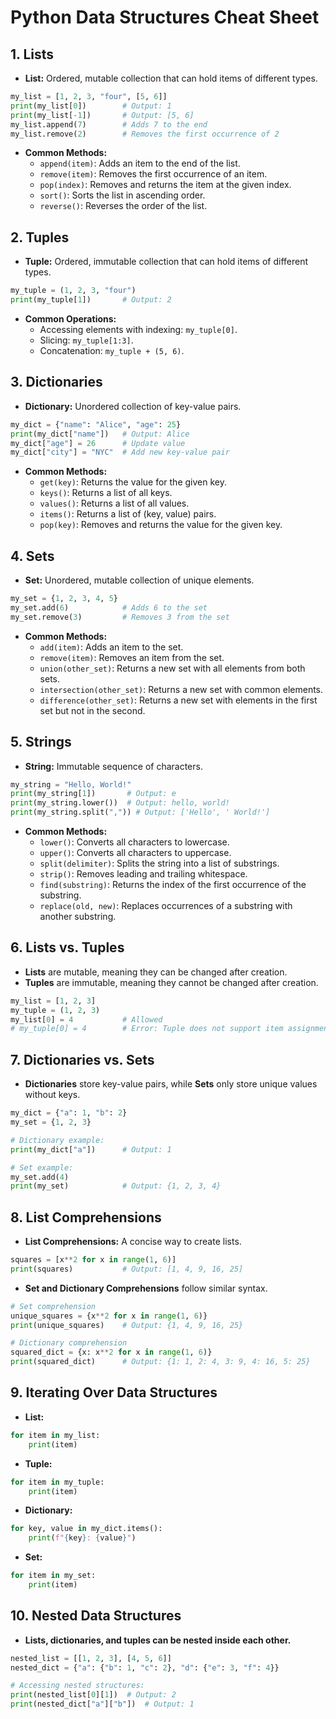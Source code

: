 
# Python Data Structures Cheat Sheet

## 1. **Lists**
- **List:** Ordered, mutable collection that can hold items of different types.

```python
my_list = [1, 2, 3, "four", [5, 6]]
print(my_list[0])        # Output: 1
print(my_list[-1])       # Output: [5, 6]
my_list.append(7)        # Adds 7 to the end
my_list.remove(2)        # Removes the first occurrence of 2
```

- **Common Methods:**
  - `append(item)`: Adds an item to the end of the list.
  - `remove(item)`: Removes the first occurrence of an item.
  - `pop(index)`: Removes and returns the item at the given index.
  - `sort()`: Sorts the list in ascending order.
  - `reverse()`: Reverses the order of the list.

## 2. **Tuples**
- **Tuple:** Ordered, immutable collection that can hold items of different types.

```python
my_tuple = (1, 2, 3, "four")
print(my_tuple[1])       # Output: 2
```

- **Common Operations:**
  - Accessing elements with indexing: `my_tuple[0]`.
  - Slicing: `my_tuple[1:3]`.
  - Concatenation: `my_tuple + (5, 6)`.

## 3. **Dictionaries**
- **Dictionary:** Unordered collection of key-value pairs.

```python
my_dict = {"name": "Alice", "age": 25}
print(my_dict["name"])   # Output: Alice
my_dict["age"] = 26      # Update value
my_dict["city"] = "NYC"  # Add new key-value pair
```

- **Common Methods:**
  - `get(key)`: Returns the value for the given key.
  - `keys()`: Returns a list of all keys.
  - `values()`: Returns a list of all values.
  - `items()`: Returns a list of (key, value) pairs.
  - `pop(key)`: Removes and returns the value for the given key.

## 4. **Sets**
- **Set:** Unordered, mutable collection of unique elements.

```python
my_set = {1, 2, 3, 4, 5}
my_set.add(6)            # Adds 6 to the set
my_set.remove(3)         # Removes 3 from the set
```

- **Common Methods:**
  - `add(item)`: Adds an item to the set.
  - `remove(item)`: Removes an item from the set.
  - `union(other_set)`: Returns a new set with all elements from both sets.
  - `intersection(other_set)`: Returns a new set with common elements.
  - `difference(other_set)`: Returns a new set with elements in the first set but not in the second.

## 5. **Strings**
- **String:** Immutable sequence of characters.

```python
my_string = "Hello, World!"
print(my_string[1])       # Output: e
print(my_string.lower())  # Output: hello, world!
print(my_string.split(",")) # Output: ['Hello', ' World!']
```

- **Common Methods:**
  - `lower()`: Converts all characters to lowercase.
  - `upper()`: Converts all characters to uppercase.
  - `split(delimiter)`: Splits the string into a list of substrings.
  - `strip()`: Removes leading and trailing whitespace.
  - `find(substring)`: Returns the index of the first occurrence of the substring.
  - `replace(old, new)`: Replaces occurrences of a substring with another substring.

## 6. **Lists vs. Tuples**
- **Lists** are mutable, meaning they can be changed after creation.
- **Tuples** are immutable, meaning they cannot be changed after creation.

```python
my_list = [1, 2, 3]
my_tuple = (1, 2, 3)
my_list[0] = 4           # Allowed
# my_tuple[0] = 4        # Error: Tuple does not support item assignment
```

## 7. **Dictionaries vs. Sets**
- **Dictionaries** store key-value pairs, while **Sets** only store unique values without keys.

```python
my_dict = {"a": 1, "b": 2}
my_set = {1, 2, 3}

# Dictionary example:
print(my_dict["a"])      # Output: 1

# Set example:
my_set.add(4)
print(my_set)            # Output: {1, 2, 3, 4}
```

## 8. **List Comprehensions**
- **List Comprehensions:** A concise way to create lists.

```python
squares = [x**2 for x in range(1, 6)]
print(squares)           # Output: [1, 4, 9, 16, 25]
```

- **Set and Dictionary Comprehensions** follow similar syntax.

```python
# Set comprehension
unique_squares = {x**2 for x in range(1, 6)}
print(unique_squares)    # Output: {1, 4, 9, 16, 25}

# Dictionary comprehension
squared_dict = {x: x**2 for x in range(1, 6)}
print(squared_dict)      # Output: {1: 1, 2: 4, 3: 9, 4: 16, 5: 25}
```

## 9. **Iterating Over Data Structures**
- **List:**

```python
for item in my_list:
    print(item)
```

- **Tuple:**

```python
for item in my_tuple:
    print(item)
```

- **Dictionary:**

```python
for key, value in my_dict.items():
    print(f"{key}: {value}")
```

- **Set:**

```python
for item in my_set:
    print(item)
```

## 10. **Nested Data Structures**
- **Lists, dictionaries, and tuples can be nested inside each other.**

```python
nested_list = [[1, 2, 3], [4, 5, 6]]
nested_dict = {"a": {"b": 1, "c": 2}, "d": {"e": 3, "f": 4}}

# Accessing nested structures:
print(nested_list[0][1])  # Output: 2
print(nested_dict["a"]["b"])  # Output: 1
```
